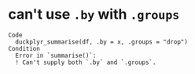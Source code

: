 # can't use `.by` with `.groups`

    Code
      duckplyr_summarise(df, .by = x, .groups = "drop")
    Condition
      Error in `summarise()`:
      ! Can't supply both `.by` and `.groups`.


